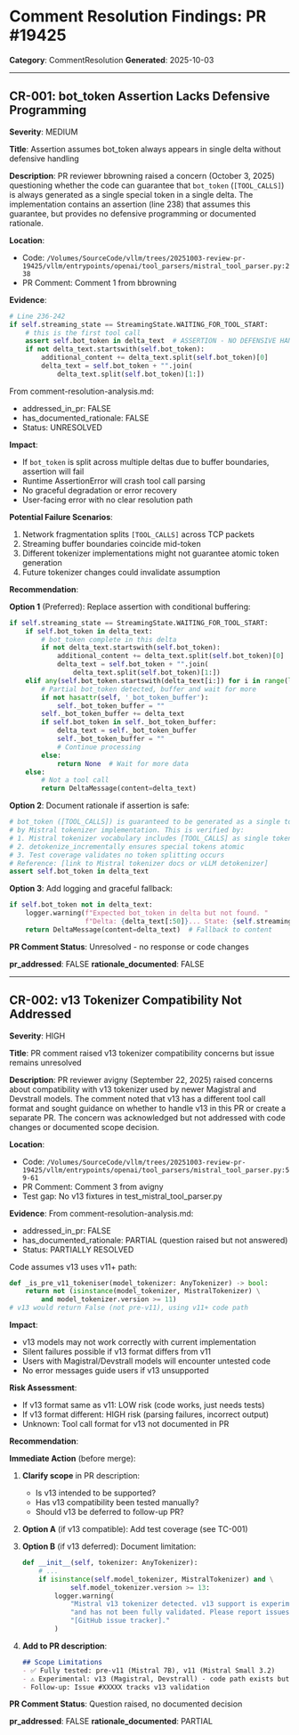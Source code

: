# Comment Resolution Findings: PR #19425

**Category**: CommentResolution
**Generated**: 2025-10-03

---

## CR-001: bot_token Assertion Lacks Defensive Programming

**Severity**: MEDIUM

**Title**: Assertion assumes bot_token always appears in single delta without defensive handling

**Description**:
PR reviewer bbrowning raised a concern (October 3, 2025) questioning whether the code can guarantee that `bot_token` (`[TOOL_CALLS]`) is always generated as a single special token in a single delta. The implementation contains an assertion (line 238) that assumes this guarantee, but provides no defensive programming or documented rationale.

**Location**:
- Code: `/Volumes/SourceCode/vllm/trees/20251003-review-pr-19425/vllm/entrypoints/openai/tool_parsers/mistral_tool_parser.py:238`
- PR Comment: Comment 1 from bbrowning

**Evidence**:
```python
# Line 236-242
if self.streaming_state == StreamingState.WAITING_FOR_TOOL_START:
    # this is the first tool call
    assert self.bot_token in delta_text  # ASSERTION - NO DEFENSIVE HANDLING
    if not delta_text.startswith(self.bot_token):
        additional_content += delta_text.split(self.bot_token)[0]
        delta_text = self.bot_token + "".join(
            delta_text.split(self.bot_token)[1:])
```

From comment-resolution-analysis.md:
- addressed_in_pr: FALSE
- has_documented_rationale: FALSE
- Status: UNRESOLVED

**Impact**:
- If `bot_token` is split across multiple deltas due to buffer boundaries, assertion will fail
- Runtime AssertionError will crash tool call parsing
- No graceful degradation or error recovery
- User-facing error with no clear resolution path

**Potential Failure Scenarios**:
1. Network fragmentation splits `[TOOL_CALLS]` across TCP packets
2. Streaming buffer boundaries coincide mid-token
3. Different tokenizer implementations might not guarantee atomic token generation
4. Future tokenizer changes could invalidate assumption

**Recommendation**:

**Option 1** (Preferred): Replace assertion with conditional buffering:
```python
if self.streaming_state == StreamingState.WAITING_FOR_TOOL_START:
    if self.bot_token in delta_text:
        # bot_token complete in this delta
        if not delta_text.startswith(self.bot_token):
            additional_content += delta_text.split(self.bot_token)[0]
            delta_text = self.bot_token + "".join(
                delta_text.split(self.bot_token)[1:])
    elif any(self.bot_token.startswith(delta_text[i:]) for i in range(len(delta_text))):
        # Partial bot_token detected, buffer and wait for more
        if not hasattr(self, '_bot_token_buffer'):
            self._bot_token_buffer = ""
        self._bot_token_buffer += delta_text
        if self.bot_token in self._bot_token_buffer:
            delta_text = self._bot_token_buffer
            self._bot_token_buffer = ""
            # Continue processing
        else:
            return None  # Wait for more data
    else:
        # Not a tool call
        return DeltaMessage(content=delta_text)
```

**Option 2**: Document rationale if assertion is safe:
```python
# bot_token ([TOOL_CALLS]) is guaranteed to be generated as a single token
# by Mistral tokenizer implementation. This is verified by:
# 1. Mistral tokenizer vocabulary includes [TOOL_CALLS] as single token
# 2. detokenize_incrementally ensures special tokens atomic
# 3. Test coverage validates no token splitting occurs
# Reference: [link to Mistral tokenizer docs or vLLM detokenizer]
assert self.bot_token in delta_text
```

**Option 3**: Add logging and graceful fallback:
```python
if self.bot_token not in delta_text:
    logger.warning(f"Expected bot_token in delta but not found. "
                   f"Delta: {delta_text[:50]}... State: {self.streaming_state}")
    return DeltaMessage(content=delta_text)  # Fallback to content
```

**PR Comment Status**: Unresolved - no response or code changes

**pr_addressed**: FALSE
**rationale_documented**: FALSE

---

## CR-002: v13 Tokenizer Compatibility Not Addressed

**Severity**: HIGH

**Title**: PR comment raised v13 tokenizer compatibility concerns but issue remains unresolved

**Description**:
PR reviewer avigny (September 22, 2025) raised concerns about compatibility with v13 tokenizer used by newer Magistral and Devstrall models. The comment noted that v13 has a different tool call format and sought guidance on whether to handle v13 in this PR or create a separate PR. The concern was acknowledged but not addressed with code changes or documented scope decision.

**Location**:
- Code: `/Volumes/SourceCode/vllm/trees/20251003-review-pr-19425/vllm/entrypoints/openai/tool_parsers/mistral_tool_parser.py:59-61`
- PR Comment: Comment 3 from avigny
- Test gap: No v13 fixtures in test_mistral_tool_parser.py

**Evidence**:
From comment-resolution-analysis.md:
- addressed_in_pr: FALSE
- has_documented_rationale: PARTIAL (question raised but not answered)
- Status: PARTIALLY RESOLVED

Code assumes v13 uses v11+ path:
```python
def _is_pre_v11_tokeniser(model_tokenizer: AnyTokenizer) -> bool:
    return not (isinstance(model_tokenizer, MistralTokenizer) \
        and model_tokenizer.version >= 11)
# v13 would return False (not pre-v11), using v11+ code path
```

**Impact**:
- v13 models may not work correctly with current implementation
- Silent failures possible if v13 format differs from v11
- Users with Magistral/Devstrall models will encounter untested code
- No error messages guide users if v13 unsupported

**Risk Assessment**:
- If v13 format same as v11: LOW risk (code works, just needs tests)
- If v13 format different: HIGH risk (parsing failures, incorrect output)
- Unknown: Tool call format for v13 not documented in PR

**Recommendation**:

**Immediate Action** (before merge):
1. **Clarify scope** in PR description:
   - Is v13 intended to be supported?
   - Has v13 compatibility been tested manually?
   - Should v13 be deferred to follow-up PR?

2. **Option A** (if v13 compatible): Add test coverage (see TC-001)

3. **Option B** (if v13 deferred): Document limitation:
   ```python
   def __init__(self, tokenizer: AnyTokenizer):
       # ...
       if isinstance(self.model_tokenizer, MistralTokenizer) and \
               self.model_tokenizer.version >= 13:
           logger.warning(
               "Mistral v13 tokenizer detected. v13 support is experimental "
               "and has not been fully validated. Please report issues to "
               "[GitHub issue tracker]."
           )
   ```

4. **Add to PR description**:
   ```markdown
   ## Scope Limitations
   - ✅ Fully tested: pre-v11 (Mistral 7B), v11 (Mistral Small 3.2)
   - ⚠️ Experimental: v13 (Magistral, Devstrall) - code path exists but untested
   - Follow-up: Issue #XXXXX tracks v13 validation
   ```

**PR Comment Status**: Question raised, no documented decision

**pr_addressed**: FALSE
**rationale_documented**: PARTIAL

